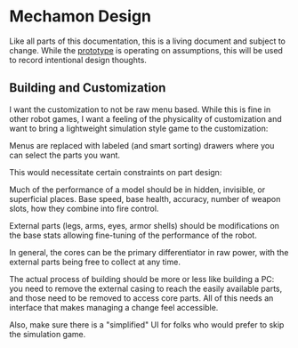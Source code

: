 # Mechamon Design

Like all parts of this documentation, this is a living document and subject to change.
While the [prototype](prototype) is operating on assumptions, this will be used to record intentional 
design 
thoughts.

## Building and Customization

I want the customization to not be raw menu based.
While this is fine in other robot games,
I want a feeling of the physicality of customization and want to bring a
lightweight simulation style game to the customization:

Menus are replaced with labeled (and smart sorting) drawers where you can
select the parts you want.

This would necessitate certain constraints on part design:

Much of the performance of a model should be in hidden, invisible, or superficial
places.
Base speed, base health, accuracy, number of weapon slots, how they combine into
fire control.

External parts (legs, arms, eyes, armor shells) should be modifications on the base
stats allowing fine-tuning of the performance of the robot.

In general, the cores can be the primary differentiator in raw power, with the
external parts being free to collect at any time.

The actual process of building should be more or less like building a PC: you
need to remove the external casing to reach the easily available parts, and
those need to be removed to access core parts. All of this needs an interface
that makes managing a change feel accessible.

Also, make sure there is a "simplified" UI for folks who would prefer to skip
the simulation game.
